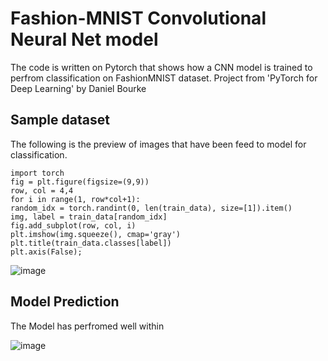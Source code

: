 # Fashion-MNIST Convolutional Neural Net model 
The code is written on Pytorch that shows how a CNN model is trained to perfrom classification on FashionMNIST dataset. Project from 'PyTorch for Deep Learning' by Daniel Bourke

## Sample dataset

The following is the preview of images that have been feed to model for classification.  

    import torch
    fig = plt.figure(figsize=(9,9))
    row, col = 4,4
    for i in range(1, row*col+1):
    random_idx = torch.randint(0, len(train_data), size=[1]).item()
    img, label = train_data[random_idx]
    fig.add_subplot(row, col, i)
    plt.imshow(img.squeeze(), cmap='gray')
    plt.title(train_data.classes[label])
    plt.axis(False);

![image](https://github.com/jsainiML/Fashion-MNIST_CNN/assets/135480841/a2e01479-ba31-4c99-ac52-271f6575fd75)


## Model Prediction

The Model has perfromed well within

![image](https://github.com/jsainiML/Fashion-MNIST_CNN/assets/135480841/e6d3fb28-869e-4aad-a821-f433b7269408)
